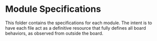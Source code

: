 # Module Specifications

This folder contains the specifications for each module. The intent is to have each file act as a definitive resource that fully defines all board behaviors, as observed from outside the board.

